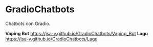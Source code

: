 # GradioChatbots
Chatbots con Gradio.

**Vaping Bot** https://jsa-v.github.io/GradioChatbots/Vaping_Bot
**Lagu** https://jsa-v.github.io/GradioChatbots/Lagu

